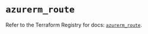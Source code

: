 # `azurerm_route`

Refer to the Terraform Registry for docs: [`azurerm_route`](https://registry.terraform.io/providers/hashicorp/azurerm/4.50.0/docs/resources/route).
